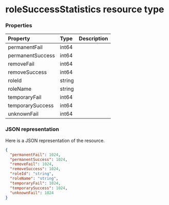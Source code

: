 # roleSuccessStatistics resource type




### Properties
| Property	   | Type	|Description|
|:---------------|:--------|:----------|
|permanentFail|int64||
|permanentSuccess|int64||
|removeFail|int64||
|removeSuccess|int64||
|roleId|string||
|roleName|string||
|temporaryFail|int64||
|temporarySuccess|int64||
|unknownFail|int64||

### JSON representation

Here is a JSON representation of the resource.

<!-- {
  "blockType": "resource",
  "optionalProperties": [

  ],
  "@odata.type": "microsoft.graph.roleSuccessStatistics"
}-->

```json
{
  "permanentFail": 1024,
  "permanentSuccess": 1024,
  "removeFail": 1024,
  "removeSuccess": 1024,
  "roleId": "string",
  "roleName": "string",
  "temporaryFail": 1024,
  "temporarySuccess": 1024,
  "unknownFail": 1024
}

```

<!-- uuid: 8fcb5dbc-d5aa-4681-8e31-b001d5168d79
2015-10-25 14:57:30 UTC -->
<!-- {
  "type": "#page.annotation",
  "description": "roleSuccessStatistics resource",
  "keywords": "",
  "section": "documentation",
  "tocPath": ""
}-->